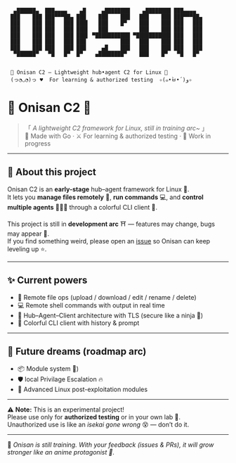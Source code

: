       ▄██████▄  ███▄▄▄▄    ▄█     ▄████████    ▄████████ ███▄▄▄▄   
     ███    ███ ███▀▀▀██▄ ███    ███    ███   ███    ███ ███▀▀▀██▄ 
     ███    ███ ███   ███ ███▌   ███    █▀    ███    ███ ███   ███ 
     ███    ███ ███   ███ ███▌   ███          ███    ███ ███   ███ 
     ███    ███ ███   ███ ███▌ ▀███████████ ▀███████████ ███   ███ 
     ███    ███ ███   ███ ███           ███   ███    ███ ███   ███ 
     ███    ███ ███   ███ ███     ▄█    ███   ███    ███ ███   ███ 
      ▀██████▀   ▀█   █▀  █▀    ▄████████▀    ███    █▀   ▀█   █▀  
                                                                    
                                                                             
     🌸 Onisan C2 — Lightweight hub•agent C2 for Linux 🌸
     (っ◔◡◔)っ ♥  For learning & authorized testing  ✧(๑•̀ㅂ•́)و✧

# 🌸 Onisan C2 🌸

> 「 *A lightweight C2 framework for Linux, still in training arc~* 」  
> 🧋 Made with Go · ⚔️ For learning & authorized testing · 🐾 Work in progress

---

## 💫 About this project
Onisan C2 is an **early-stage** hub–agent framework for Linux 🐧.  
It lets you **manage files remotely** 📂, **run commands** 💻, and **control multiple agents** 🧑‍🤝‍🧑 through a colorful CLI client 🌈.  

This project is still in **development arc** ⛩️ — features may change, bugs may appear 🐛.  
If you find something weird, please open an [issue](https://github.com/wooxsec/senpai-c2/issues) so Onisan can keep leveling up ⭐.

---

## ✨ Current powers
- 📂 Remote file ops (upload / download / edit / rename / delete)  
- 💻 Remote shell commands with output in real time  
- 🔗 Hub–Agent–Client architecture with TLS (secure like a ninja 🥷)  
- 🎨 Colorful CLI client with history & prompt  

---

## 🔮 Future dreams (roadmap arc)
- 📦 Module system 🐧)  
- 🛡️ local Privilage Escalation 🔥  
- 👑 Advanced Linux post-exploitation modules  

---

⚠️ **Note:** This is an experimental project!  
Please use only for **authorized testing** or in your own lab 🏡.  
Unauthorized use is like an *isekai gone wrong* 😵 — don’t do it.

---

🪷 *Onisan is still training. With your feedback (issues & PRs), it will grow stronger like an anime protagonist 🌟.*

